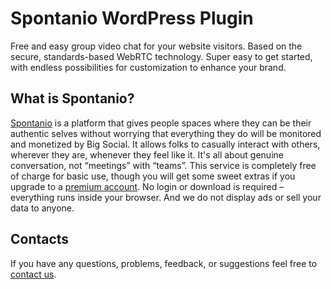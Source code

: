 # Spontanio WordPress Plugin
Free and easy group video chat for your website visitors. Based on the secure, standards-based WebRTC technology. Super easy to get started, with endless possibilities for customization to enhance your brand.
## What is Spontanio?
<a href="https://spontan.io/about" target="_blank">Spontanio</a> is a platform that gives people spaces where they can 
be their authentic selves without worrying that everything
they do will be monitored and monetized by Big Social. It allows folks to casually interact with others,
wherever they are, whenever they feel like it. It's all about genuine conversation, not &ldquo;meetings&rdquo; with &ldquo;teams&rdquo;.
This service is completely free of charge for basic use, though you will get some sweet extras if you upgrade to a
<a href="https://spontan.io/premium" target="_blank">premium account</a>.
No login or download is required &ndash; everything runs inside your browser. And we do not display ads or sell your data to anyone.</a>

## Contacts
If you have any questions, problems, feedback, or suggestions feel free to <a href="https://spontan.io/contact" target="_blank">contact us</a>.